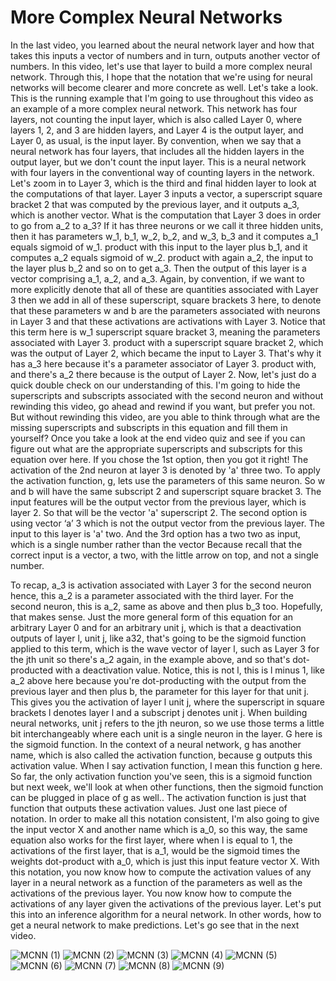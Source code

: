 # More Complex Neural Networks 

In the last video, you learned about the neural network layer and how that takes this inputs a vector of numbers and in turn, outputs another vector of numbers. In this video, let's use that layer to build a more complex neural network. Through this, I hope that the notation that we're using for neural networks will become clearer and more concrete as well. Let's take a look. This is the running example that I'm going to use throughout this video as an example of a more complex neural network. This network has four layers, not counting the input layer, which is also called Layer 0, where layers 1, 2, and 3 are hidden layers, and Layer 4 is the output layer, and Layer 0, as usual, is the input layer. By convention, when we say that a neural network has four layers, that includes all the hidden layers in the output layer, but we don't count the input layer. This is a neural network with four layers in the conventional way of counting layers in the network. Let's zoom in to Layer 3, which is the third and final hidden layer to look at the computations of that layer. Layer 3 inputs a vector, a superscript square bracket 2 that was computed by the previous layer, and it outputs a_3, which is another vector. What is the computation that Layer 3 does in order to go from a_2 to a_3? If it has three neurons or we call it three hidden units, then it has parameters w_1, b_1, w_2, b_2, and w_3, b_3 and it computes a_1 equals sigmoid of w_1. product with this input to the layer plus b_1, and it computes a_2 equals sigmoid of w_2. product with again a_2, the input to the layer plus b_2 and so on to get a_3. Then the output of this layer is a vector comprising a_1, a_2, and a_3. Again, by convention, if we want to more explicitly denote that all of these are quantities associated with Layer 3 then we add in all of these superscript, square brackets 3 here, to denote that these parameters w and b are the parameters associated with neurons in Layer 3 and that these activations are activations with Layer 3. Notice that this term here is w_1 superscript square bracket 3, meaning the parameters associated with Layer 3. product with a superscript square bracket 2, which was the output of Layer 2, which became the input to Layer 3. That's why it has a_3 here because it's a parameter associator of Layer 3. product with, and there's a_2 there because is the output of Layer 2. Now, let's just do a quick double check on our understanding of this. I'm going to hide the superscripts and subscripts associated with the second neuron and without rewinding this video, go ahead and rewind if you want, but prefer you not. But without rewinding this video, are you able to think through what are the missing superscripts and subscripts in this equation and fill them in yourself? Once you take a look at the end video quiz and see if you can figure out what are the appropriate superscripts and subscripts for this equation over here. If you chose the 1st option, then you got it right! The activation of the 2nd neuron at layer 3 is denoted by 'a' three two. To apply the activation function, g, lets use the parameters of this same neuron. So w and b will have the same subscript 2 and superscript square bracket 3. The input features will be the output vector from the previous layer, which is layer 2. So that will be the vector 'a' superscript 2. The second option is using vector ‘a’ 3 which is not the output vector from the previous layer. The input to this layer is 'a' two. And the 3rd option has a two two as input, which is a single number rather than the vector Because recall that the correct input is a vector, a two, with the little arrow on top, and not a single number.

To recap, a_3 is activation associated with Layer 3 for the second neuron hence, this a_2 is a parameter associated with the third layer. For the second neuron, this is a_2, same as above and then plus b_3 too. Hopefully, that makes sense. Just the more general form of this equation for an arbitrary Layer 0 and for an arbitrary unit j, which is that a deactivation outputs of layer l, unit j, like a32, that's going to be the sigmoid function applied to this term, which is the wave vector of layer l, such as Layer 3 for the jth unit so there's a_2 again, in the example above, and so that's dot-producted with a deactivation value. Notice, this is not l, this is l minus 1, like a_2 above here because you're dot-producting with the output from the previous layer and then plus b, the parameter for this layer for that unit j. This gives you the activation of layer l unit j, where the superscript in square brackets l denotes layer l and a subscript j denotes unit j. When building neural networks, unit j refers to the jth neuron, so we use those terms a little bit interchangeably where each unit is a single neuron in the layer. G here is the sigmoid function. In the context of a neural network, g has another name, which is also called the activation function, because g outputs this activation value. When I say activation function, I mean this function g here. So far, the only activation function you've seen, this is a sigmoid function but next week, we'll look at when other functions, then the sigmoid function can be plugged in place of g as well.. The activation function is just that function that outputs these activation values. Just one last piece of notation. In order to make all this notation consistent, I'm also going to give the input vector X and another name which is a_0, so this way, the same equation also works for the first layer, where when l is equal to 1, the activations of the first layer, that is a_1, would be the sigmoid times the weights dot-product with a_0, which is just this input feature vector X. With this notation, you now know how to compute the activation values of any layer in a neural network as a function of the parameters as well as the activations of the previous layer. You now know how to compute the activations of any layer given the activations of the previous layer. Let's put this into an inference algorithm for a neural network. In other words, how to get a neural network to make predictions. Let's go see that in the next video.


![MCNN (1)](./../../Assets/Algorithms/NNM/MCNN%20(1).png)
![MCNN (2)](./../../Assets/Algorithms/NNM/MCNN%20(2).png)
![MCNN (3)](./../../Assets/Algorithms/NNM/MCNN%20(3).png)
![MCNN (4)](./../../Assets/Algorithms/NNM/MCNN%20(4).png)
![MCNN (5)](./../../Assets/Algorithms/NNM/MCNN%20(5).png)
![MCNN (6)](./../../Assets/Algorithms/NNM/MCNN%20(6).png)
![MCNN (7)](./../../Assets/Algorithms/NNM/MCNN%20(7).png)
![MCNN (8)](./../../Assets/Algorithms/NNM/MCNN%20(8).png)
![MCNN (9)](./../../Assets/Algorithms/NNM/MCNN%20(9).png)
